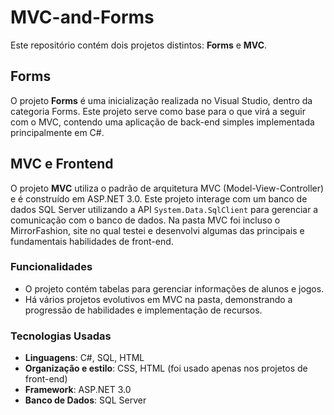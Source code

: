 # MVC-and-Forms

Este repositório contém dois projetos distintos: **Forms** e **MVC**.

## Forms

O projeto **Forms** é uma inicialização realizada no Visual Studio, dentro da categoria Forms. Este projeto serve como base para o que virá a seguir com o MVC, contendo uma aplicação de back-end simples implementada principalmente em C#.

## MVC e Frontend

O projeto **MVC** utiliza o padrão de arquitetura MVC (Model-View-Controller) e é construído em ASP.NET 3.0. Este projeto interage com um banco de dados SQL Server utilizando a API `System.Data.SqlClient` para gerenciar a comunicação com o banco de dados. Na pasta MVC foi incluso o MirrorFashion, site no qual testei e desenvolvi algumas das principais e fundamentais habilidades de front-end.

### Funcionalidades

- O projeto contém tabelas para gerenciar informações de alunos e jogos.
- Há vários projetos evolutivos em MVC na pasta, demonstrando a progressão de habilidades e implementação de recursos.

### Tecnologias Usadas

- **Linguagens**: C#, SQL, HTML
- **Organização e estilo**: CSS, HTML (foi usado apenas nos projetos de front-end)
- **Framework**: ASP.NET 3.0
- **Banco de Dados**: SQL Server
